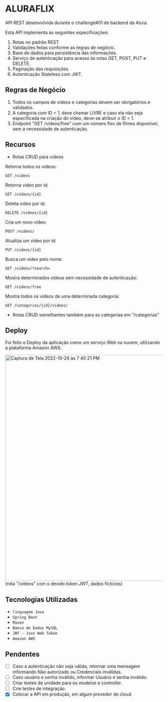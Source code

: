 # ALURAFLIX
API REST desenvolvida durante o challenge#01 de backend da Alura.

Esta API implementa as seguintes especificações:
1. Rotas no padrão REST.
2. Validações feitas conforme as regras de negócio.
3. Base de dados para persistência das informações.
4. Serviço de autenticação para acesso às rotas GET, POST, PUT e DELETE.
5. Paginação das requisições.
6. Autenticação Stateless com JWT.

## Regras de Negócio
1. Todos os campos de vídeos e categorias devem ser obrigatórios e validados.
2. A categoria com ID = 1, deve chamar LIVRE e caso ela não seja especificada na criação do vídeo, deve-se atribuir o ID = 1.
3. Endpoint "GET /videos/free" com um número fixo de filmes disponível, sem a necessidade de autenticação.

## Recursos
- Rotas CRUD para videos

Retorna todos os videos:
```
GET /videos
```

Retorna video por id:
```
GET /videos/{id}
```

Deleta video por id:
```
DELETE /videos/{id}
```

Cria um novo vídeo:
```
POST /videos/
```

Atualiza um video por id:
```
PUT /videos/{id}
```

Busca um video pelo nome:
```
GET /videos/?search=
```

Mostra determinados videos sem necessidade de autenticação:
```
GET /videos/free
```

Mostra todos os videos de uma determinada categoria:
```
GET /categorias/{id}/videos/
```

- Rotas CRUD semelhantes também para as categorias em "/categorias"

## Deploy
Foi feito o Deploy da aplicação como um serviço Web na nuvem, utilizando a plataforma Amazon AWS.

<img width="720" alt="Captura de Tela 2022-10-24 às 7 40 21 PM" src="https://user-images.githubusercontent.com/57844726/197643486-00a51c54-8963-41db-b43f-9a71b160ff4a.png"><br>
(rota "/videos" com o devido token JWT, dados fictícios)


## Tecnologias Utilizadas
- `linguagem Java`
- `Spring Boot`
- `Maven`
- `Banco de Dados MySQL`
- `JWT - Json Web Token`
- `Amazon AWS`

## Pendentes
- [ ] Caso a autenticação não seja válida, retornar uma mensagem informando Não autorizado ou Credenciais inválidas.
- [ ] Caso usuário e senha inválido, informar Usuário e senha inválido.
- [ ] Criar testes de unidade para os modelos e controller.
- [ ] Crie testes de integração.
- [x] Colocar a API em produção, em algum provedor de cloud.
